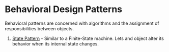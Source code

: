 # Behavioral Design Patterns

Behavioral patterns are concerned with algorithms and the assignment of responsibilities between objects.

1. [State Pattern](State/) - Similar to a Finite-State machine. Lets and object alter its behavior when its internal state changes. 

